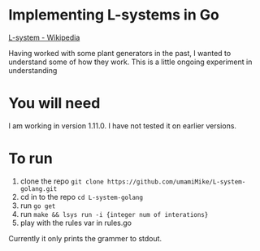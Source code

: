 # Implementing L-systems in Go
[L-system - Wikipedia](https://en.wikipedia.org/wiki/L-system)

Having worked with some plant generators in the past, I wanted to understand
some of how they work.  This is a little ongoing experiment in understanding

# You will need
I am working in version 1.11.0.  I have not tested it on earlier versions.

# To run
1. clone the repo  `git clone https://github.com/umamiMike/L-system-golang.git`
2. cd in to the repo `cd L-system-golang`
3. run `go get` 
4. run `make && lsys run -i {integer num of interations}`
5. play with the rules var in rules.go

Currently it only prints the grammer to stdout.

